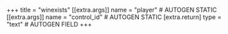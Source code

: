 +++
title = "winexists"
[[extra.args]]
name = "player" # AUTOGEN STATIC
[[extra.args]]
name = "control_id" # AUTOGEN STATIC
[extra.return]
type = "text" # AUTOGEN FIELD
+++